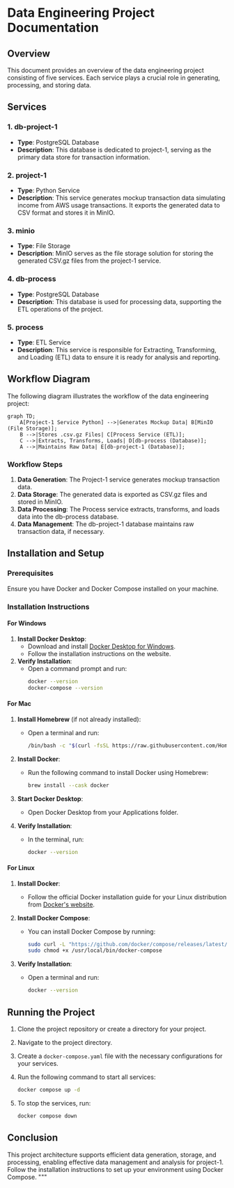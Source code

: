 # Data Engineering Project Documentation

## Overview

This document provides an overview of the data engineering project consisting of five services. Each service plays a crucial role in generating, processing, and storing data.

## Services

### 1. db-project-1

- **Type**: PostgreSQL Database
- **Description**: This database is dedicated to project-1, serving as the primary data store for transaction information.

### 2. project-1

- **Type**: Python Service
- **Description**: This service generates mockup transaction data simulating income from AWS usage transactions. It exports the generated data to CSV format and stores it in MinIO.

### 3. minio

- **Type**: File Storage
- **Description**: MinIO serves as the file storage solution for storing the generated CSV.gz files from the project-1 service.

### 4. db-process

- **Type**: PostgreSQL Database
- **Description**: This database is used for processing data, supporting the ETL operations of the project.

### 5. process

- **Type**: ETL Service
- **Description**: This service is responsible for Extracting, Transforming, and Loading (ETL) data to ensure it is ready for analysis and reporting.

## Workflow Diagram

The following diagram illustrates the workflow of the data engineering project:

```mermaid
graph TD;
    A[Project-1 Service Python] -->|Generates Mockup Data| B[MinIO (File Storage)];
    B -->|Stores .csv.gz Files| C[Process Service (ETL)];
    C -->|Extracts, Transforms, Loads| D[db-process (Database)];
    A -->|Maintains Raw Data| E[db-project-1 (Database)];
```

### Workflow Steps

1. **Data Generation**: The Project-1 service generates mockup transaction data.
2. **Data Storage**: The generated data is exported as CSV.gz files and stored in MinIO.
3. **Data Processing**: The Process service extracts, transforms, and loads data into the db-process database.
4. **Data Management**: The db-project-1 database maintains raw transaction data, if necessary.

## Installation and Setup

### Prerequisites

Ensure you have Docker and Docker Compose installed on your machine.

### Installation Instructions

#### For Windows

1. **Install Docker Desktop**:
   - Download and install [Docker Desktop for Windows](https://www.docker.com/products/docker-desktop).
   - Follow the installation instructions on the website.
2. **Verify Installation**:
   - Open a command prompt and run:
     ```bash
     docker --version
     docker-compose --version
     ```

#### For Mac

1. **Install Homebrew** (if not already installed):

   - Open a terminal and run:
     ```bash
     /bin/bash -c "$(curl -fsSL https://raw.githubusercontent.com/Homebrew/install/HEAD/install.sh)"
     ```

2. **Install Docker**:

   - Run the following command to install Docker using Homebrew:
     ```bash
     brew install --cask docker
     ```

3. **Start Docker Desktop**:

   - Open Docker Desktop from your Applications folder.

4. **Verify Installation**:
   - In the terminal, run:
     ```bash
     docker --version
     ```

#### For Linux

1. **Install Docker**:
   - Follow the official Docker installation guide for your Linux distribution from [Docker's website](https://docs.docker.com/engine/install/).
2. **Install Docker Compose**:

   - You can install Docker Compose by running:
     ```bash
     sudo curl -L "https://github.com/docker/compose/releases/latest/download/docker-compose-$(uname -s)-$(uname -m)" -o /usr/local/bin/docker-compose
     sudo chmod +x /usr/local/bin/docker-compose
     ```

3. **Verify Installation**:
   - Open a terminal and run:
     ```bash
     docker --version
     ```

## Running the Project

1. Clone the project repository or create a directory for your project.
2. Navigate to the project directory.
3. Create a `docker-compose.yaml` file with the necessary configurations for your services.
4. Run the following command to start all services:

   ```bash
   docker compose up -d
   ```

5. To stop the services, run:
   ```bash
   docker compose down
   ```

## Conclusion

This project architecture supports efficient data generation, storage, and processing, enabling effective data management and analysis for project-1. Follow the installation instructions to set up your environment using Docker Compose.
"""
